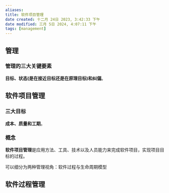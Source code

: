 ```yaml
---
aliases: 
title: 软件项目管理
date created: 十二月 24日 2023, 3:42:33 下午
date modified: 三月 5日 2024, 4:07:11 下午
tags: [management]
---
```


## 管理

### 管理的三大关键要素

**目标、状态(是在接近目标还是在原理目标)和纠偏**。


## 软件项目管理

### 三大目标
**成本、质量和工期**。

### 概念
**软件项目管理**是应用方法、工具、技术以及人员能力来完成软件项目，实现项目目标的过程。

可以细分为两种管理视角：软件过程与生命周期模型


## 软件过程管理


